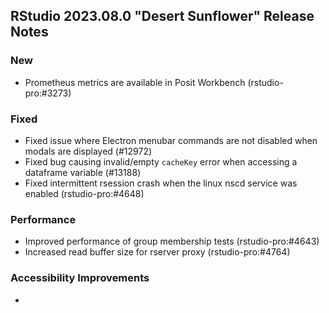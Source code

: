 ## RStudio 2023.08.0 "Desert Sunflower" Release Notes

### New
- Prometheus metrics are available in Posit Workbench (rstudio-pro:#3273)

### Fixed
- Fixed issue where Electron menubar commands are not disabled when modals are displayed (#12972)
- Fixed bug causing invalid/empty `cacheKey` error when accessing a dataframe variable (#13188)
- Fixed intermittent rsession crash when the linux nscd service was enabled (rstudio-pro:#4648)

### Performance
- Improved performance of group membership tests (rstudio-pro:#4643)
- Increased read buffer size for rserver proxy (rstudio-pro:#4764)

### Accessibility Improvements
-

